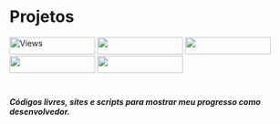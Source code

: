 # Projetos

<div>
  <a target="_blank" href="https://elivandro.github.io/learn-proj/CMLife/"><img height="30" width="150" src="https://img.shields.io/badge/CLÍNICA&nbsp;CMLIFE-363636?style=for-the-badge&logoColor=white" alt="Views"/></a>
  <a target="_blank" href="https://elivandro.github.io/learn-proj/PousadaSecreta/"><img height="30" width="150" src="https://img.shields.io/badge/POUSADA&nbsp;SECRETA-363636?style=for-the-badge&logoColor=white"></a>
  <a target="_blank" href="https://elivandro.github.io/learn-proj/AgenciaViagens/"><img height="30" width="150" src="https://img.shields.io/badge/AGÊNCIA&nbsp;DE&nbsp;VIAGENS-363636?style=for-the-badge&logoColor=white"></a>
  <a target="_blank" href="https://elivandro.github.io/learn-proj/imobiliariaSantos/"><img height="30" width="150" src="https://img.shields.io/badge/IMOBILIÁRIA&nbsp;SANTOS-363636?style=for-the-badge&logoColor=white"></a>
  <a target="_blank" href="https://elivandro.github.io/learn-proj/cilindradas/"><img height="30" width="150" src="https://img.shields.io/badge/CÁLCULO&nbsp;PARA&nbsp;MOTORES-363636?style=for-the-badge&logoColor=white"></a>
</div>

#

##### Códigos livres, sites e scripts para mostrar meu progresso como desenvolvedor.
